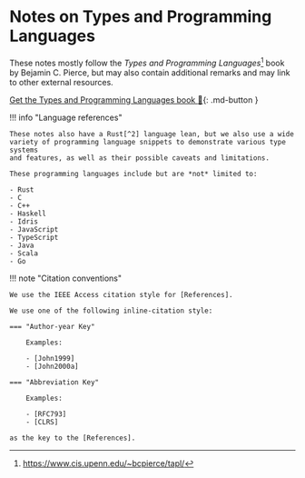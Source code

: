 # Notes on Types and Programming Languages

These notes mostly follow the *Types and Programming Languages*[^1] book
by Bejamin C. Pierce, but may also contain additional remarks and may link to
other external resources.

[Get the Types and Programming Languages book :book:][TaPL]{: .md-button }

!!! info "Language references"

    These notes also have a Rust[^2] language lean, but we also use a wide
    variety of programming language snippets to demonstrate various type systems
    and features, as well as their possible caveats and limitations.

    These programming languages include but are *not* limited to:

    - Rust
    - C
    - C++
    - Haskell
    - Idris
    - JavaScript
    - TypeScript
    - Java
    - Scala
    - Go

!!! note "Citation conventions"

    We use the IEEE Access citation style for [References].

    We use one of the following inline-citation style:

    === "Author-year Key"

        Examples:

        - [John1999]
        - [John2000a]

    === "Abbreviation Key"

        Examples:

        - [RFC793]
        - [CLRS]

    as the key to the [References].

[TaPL]: https://www.cis.upenn.edu/~bcpierce/tapl/
[References]: ./references.md
[^1]: <https://www.cis.upenn.edu/~bcpierce/tapl/>
[^2]: <https://github.com/rust-lang/rust>.
